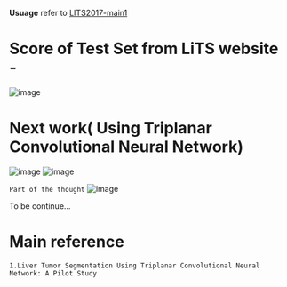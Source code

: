 **Usuage**
refer to [LITS2017-main1](https://github.com/zz10001/LITS2017-main1)

# Score of Test Set from LiTS website -
![image](https://github.com/zz10001/LITS2017-main2/blob/master/pic/codalab.png)

# Next work( Using Triplanar Convolutional Neural Network)
![image](https://github.com/zz10001/LITS2017-main2/blob/master/pic/three.png)
![image](https://github.com/zz10001/LITS2017-main2/blob/master/pic/Triplanar.png)

`Part of the thought`
![image](https://github.com/zz10001/LITS2017-main2/blob/master/pic/part_code.png)


To be continue...

# Main reference
`1.Liver Tumor Segmentation Using Triplanar Convolutional Neural Network: A Pilot Study`
